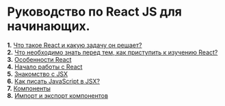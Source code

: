 # Руководство по React JS для начинающих.
**1.** [Что такое React и какую задачу он решает?](https://github.com/Mavludin/reactjs-tutorial/blob/main/topics/what-is-react.md)  
**2.** [Что необходимо знать перед тем, как приступить к изучению React?](https://github.com/Mavludin/reactjs-tutorial/blob/main/topics/what-to-know.md)  
**3.** [Особенности React](https://github.com/Mavludin/reactjs-tutorial/blob/main/topics/react-features.md)  
**4.** [Начало работы с React](https://github.com/Mavludin/reactjs-tutorial/blob/main/topics/getting-started.md/)  
**5.** [Знакомство с JSX](https://github.com/Mavludin/reactjs-tutorial/blob/main/topics/what-is-jsx.md)  
**6.** [Как писать JavaScript в JSX?](https://github.com/Mavludin/reactjs-tutorial/blob/main/topics/js-in-jsx.md)  
**7.** [Компоненты](https://github.com/Mavludin/reactjs-tutorial/blob/main/topics/components.md)  
**8.** [Импорт и экспорт компонентов](https://github.com/Mavludin/reactjs-tutorial/blob/main/topics/import-export.md)  
